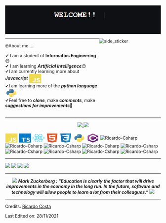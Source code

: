 <img align="center" src="https://github.com/Ricardo-Robot/Ricardo-Robot/blob/main/github/tex.gif" /> <br>

<img align="right" width=200px height=200px alt="side_sticker" src="https://media.giphy.com/media/TEnXkcsHrP4YedChhA/giphy.gif" />
 
 -----
 🤓About me ....

✔ I am a student of **Informatics Engineering** 😊 <br>
✔ I am learning ***Artificial Intelligence***😉<br>
✔I am currently learning more about ***Javascript*** <img align="center" alt="Rafa-Js" height="30" width="40" src="https://raw.githubusercontent.com/devicons/devicon/master/icons/javascript/javascript-plain.svg"><br>
✔I am learning more of the ***python language*** <img align="center" alt="Rafa-Python" height="30" width="40" src="https://raw.githubusercontent.com/devicons/devicon/master/icons/python/python-original.svg"><br>
✔Feel free to ***clone***, make ***comments***, make ***suggestions for improvements***🥰<br><br>

-----
<div align="center">
  <a href="https://github.com/Ricardo-Robot">
  <img height="180em" src="https://github-readme-stats.vercel.app/api?username=ricardo-robot&show_icons=true&theme=dracula&include_all_commits=true&count_private=true"/>
  <img height="180em" src="https://github-readme-stats.vercel.app/api/top-langs/?username=ricardo-robot&layout=compact&langs_count=7&theme=dracula"/>
  </a> 
</div>
 <div style="display: inline_block"><br>
  <img align="center" alt="Ricardo-Js" height="30" width="40" src="https://raw.githubusercontent.com/devicons/devicon/master/icons/javascript/javascript-plain.svg">
  <img align="center" alt="Ricardo-Ts" height="30" width="40" src="https://raw.githubusercontent.com/devicons/devicon/master/icons/typescript/typescript-plain.svg">
  <img align="center" alt="Ricardo-React" height="30" width="40" src="https://raw.githubusercontent.com/devicons/devicon/master/icons/react/react-original.svg">
  <img align="center" alt="Ricardo-HTML" height="30" width="40" src="https://raw.githubusercontent.com/devicons/devicon/master/icons/html5/html5-original.svg">
  <img align="center" alt="Ricardo-CSS" height="30" width="40" src="https://raw.githubusercontent.com/devicons/devicon/master/icons/css3/css3-original.svg">
  <img align="center" alt="Ricardo-Python" height="30" width="40" src="https://raw.githubusercontent.com/devicons/devicon/master/icons/python/python-original.svg">
  <img align="center" alt="Ricardo-Csharp" height="30" width="40" src="https://raw.githubusercontent.com/devicons/devicon/master/icons/csharp/csharp-original.svg">
  <img align="center" alt="Ricardo-Csharp" height="30" width="40" src="https://cdn.jsdelivr.net/gh/devicons/devicon/icons/c/c-original.svg" />
  <img align="center" alt="Ricardo-Csharp" height="30" width="40" src="https://cdn.jsdelivr.net/gh/devicons/devicon/icons/nodejs/nodejs-original.svg" />
  <img align="center" alt="Ricardo-Csharp" height="30" width="40" src="https://cdn.jsdelivr.net/gh/devicons/devicon/icons/git/git-original.svg" />
  <img align="center" alt="Ricardo-Csharp" height="30" width="40" src="https://cdn.jsdelivr.net/gh/devicons/devicon/icons/electron/electron-original.svg" />
  <img align="center" alt="Ricardo-Csharp" height="30" width="40" src="https://cdn.jsdelivr.net/gh/devicons/devicon/icons/pandas/pandas-original.svg" />
  <img align="center" alt="Ricardo-Csharp" height="30" width="40" src="https://cdn.jsdelivr.net/gh/devicons/devicon/icons/linux/linux-original.svg" />
  <img align="center" alt="Ricardo-Csharp" height="30" width="40" src="https://cdn.jsdelivr.net/gh/devicons/devicon/icons/sass/sass-original.svg" />
  <img align="center" alt="Ricardo-Csharp" height="30" width="40" src="https://cdn.jsdelivr.net/gh/devicons/devicon/icons/ubuntu/ubuntu-plain.svg" />
  <img align="center" alt="Ricardo-Csharp" height="30" width="40" src="https://cdn.jsdelivr.net/gh/devicons/devicon/icons/vscode/vscode-original.svg" />
  
 -----
 <div> 
  <a href="https://web.facebook.com/profile.php?id=100006018917378" target="_blank"><img src="https://img.shields.io/badge/Facebook-1877F2?style=for-the-badge&logo=facebook&logoColor=white"></a>
  <a href="https://www.instagram.com/ricardo_elber_costa/" target="_blank"><img src="https://img.shields.io/badge/-Instagram-%23E4405F?style=for-the-badge&logo=instagram&logoColor=white" target="_blank"></a>
 <a href="https://discord.com/channels/@me" target="_blank"><img src="https://img.shields.io/badge/Discord-7289DA?style=for-the-badge&logo=discord&logoColor=white" target="_blank"></a> 
  <a href = "mailto:elberricardo2001@gmail.com"><img src="https://img.shields.io/badge/-Gmail-%23333?style=for-the-badge&logo=gmail&logoColor=white" target="_blank"></a>
 
</div>

-----
<p align="center">
 <img src="https://media.giphy.com/media/gH3LO09IOiZIqePwv9/giphy.gif" width="50" /> <b><i align="center">Mark Zuckerberg : "Education is clearly the factor that will drive improvements in the economy in the long run. In the future, software and technology will allow people to learn a lot from their colleagues.”</i></b> <img src="https://media.giphy.com/media/qjqUcgIyRjsl2/giphy.gif" width="50" />
</p>

-----
Credits: [Ricardo Costa](https://github.com/Ricardo-Robot)

Last Edited on: 28/11/2021

